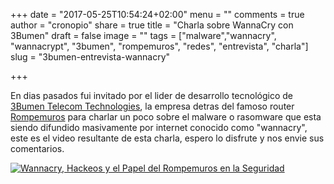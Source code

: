 +++
date = "2017-05-25T10:54:24+02:00"
menu = ""
comments = true
author = "cronopio"
share = true
title = "Charla sobre WannaCry con 3Bumen"
draft = false
image = ""
tags = ["malware","wannacry", "wannacrypt", "3bumen", "rompemuros", "redes", "entrevista", "charla"]
slug = "3bumen-entrevista-wannacry"

+++

En dias pasados fui invitado por el lider de desarrollo tecnológico de [3Bumen Telecom Technologies](http://www.3bumen.com/es/inicio.html), la empresa detras del famoso router [Rompemuros](http://www.rompemuros.com/) para charlar un poco sobre el malware o rasomware que esta siendo difundido masivamente por internet conocido como "wannacry", este es el video resultante de esta charla, espero lo disfrute y nos envie sus comentarios.

[![Wannacry, Hackeos y el Papel del Rompemuros en la Seguridad
](http://img.youtube.com/vi/i-tKvbR6Bag/0.jpg)](https://www.youtube.com/watch?v=i-tKvbR6Bag)